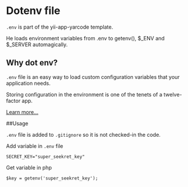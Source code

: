 # Dotenv file

`.env` is part of the yii-app-yarcode template. 

He loads environment variables from .env to getenv(), $_ENV and $_SERVER automagically.

## Why dot env?
`.env` file is an easy way to load custom configuration variables that your application needs.

Storing configuration in the environment is one of the tenets of a twelve-factor app. 

[Learn more...](https://github.com/vlucas/phpdotenv)

##Usage

`.env` file is added to `.gitignore` so it is not checked-in the code.

Add variable in `.env` file

```
SECRET_KEY="super_seekret_key"
```

Get variable in php
```
$key = getenv('super_seekret_key');
```